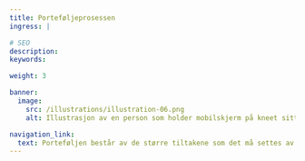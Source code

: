 ```yaml
---
title: Porteføljeprosessen
ingress: |

# SEO
description:
keywords:

weight: 3

banner:
  image:
    src: /illustrations/illustration-06.png
    alt: Illustrasjon av en person som holder mobilskjerm på kneet sitt

navigation_link:
  text: Porteføljen består av de større tiltakene som det må settes av midler til for å realisere.
---
```

